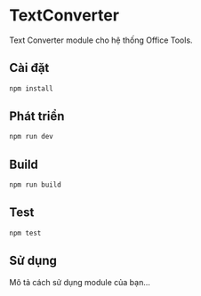 # TextConverter

Text Converter module cho hệ thống Office Tools.

## Cài đặt

```bash
npm install
```

## Phát triển

```bash
npm run dev
```

## Build

```bash
npm run build
```

## Test

```bash
npm test
```

## Sử dụng

Mô tả cách sử dụng module của bạn...
